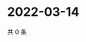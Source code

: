 # 2022-03-14

共 0 条

<!-- BEGIN WEIBO -->
<!-- 最后更新时间 Mon Mar 14 2022 03:09:38 GMT+0800 (China Standard Time) -->

<!-- END WEIBO -->
